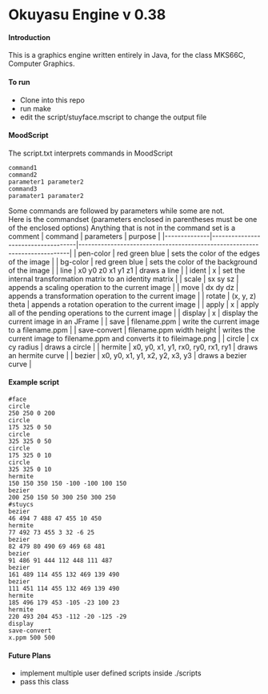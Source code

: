 # Okuyasu Engine v 0.38

#### Introduction
This is a graphics engine written entirely in Java, for the class MKS66C, Computer Graphics. 

#### To run
- Clone into this repo
- run make
- edit the script/stuyface.mscript to change the output file

#### MoodScript
The script.txt interprets commands in MoodScript  
```
command1  
command2  
parameter1 parameter2  
command3  
paramater1 paramater2
``` 
Some commands are followed by parameters while some are not.  
Here is the commandset (parameters enclosed in parentheses must be one of the enclosed options)
Anything that is not in the command set is a comment
| command      | parameters                         | purpose                                                                   |
|--------------|------------------------------------|---------------------------------------------------------------------------|
| pen-color    | red green blue                     | sets the color of the edges of the image                                  |
| bg-color     | red green blue                     | sets the color of the background of the image                             |
| line         | x0 y0 z0 x1 y1 z1                  | draws a line                                                              |
| ident        |                 x                  | set the internal transformation matrix to an identity matrix              |
| scale        | sx sy sz                           | appends a scaling operation to the current image                          |
| move         | dx dy dz                           | appends a transformation operation to the current image                   |
| rotate       | (x, y, z) theta                    | appends a rotation operation to the current image                         |
| apply        |                 x                  | apply all of the pending operations to the current image                  |
| display      |                 x                  | display the current image in an JFrame                                    |
| save         | filename.ppm                       | write the current image to a filename.ppm                                 |
| save-convert | filename.ppm width height          | writes the current image to filename.ppm and converts it to fileimage.png |
| circle       | cx cy radius                       | draws a circle                                                            |
| hermite      | x0, y0, x1, y1, rx0, ry0, rx1, ry1 | draws an hermite curve                                                    |
| bezier       | x0, y0, x1, y1, x2, y2, x3, y3     | draws a bezier curve                                                      |

#### Example script
```
#face
circle
250 250 0 200
circle
175 325 0 50
circle
325 325 0 50
circle
175 325 0 10
circle
325 325 0 10
hermite
150 150 350 150 -100 -100 100 150
bezier
200 250 150 50 300 250 300 250
#stuycs
bezier
46 494 7 488 47 455 10 450
hermite
77 492 73 455 3 32 -6 25
bezier
82 479 80 490 69 469 68 481
bezier
91 486 91 444 112 448 111 487
bezier
161 489 114 455 132 469 139 490
bezier
111 451 114 455 132 469 139 490
hermite
185 496 179 453 -105 -23 100 23
hermite
220 493 204 453 -112 -20 -125 -29
display
save-convert
x.ppm 500 500
```

#### Future Plans
- implement multiple user defined scripts inside ./scripts
- pass this class